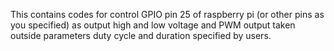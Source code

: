 This contains codes for control GPIO pin 25 of raspberry pi (or other pins as you specified) as output high and low voltage and PWM output taken outside parameters duty cycle and duration specified by users.
